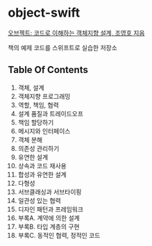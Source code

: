 # object-swift
 
[오브젝트: 코드로 이해하는 객체지향 설계, 조영호 지음](https://wikibook.co.kr/object/)

책의 예제 코드를 스위프트로 실습한 저장소

## Table Of Contents

1. 객체, 설계
2. 객체지향 프로그래밍
3. 역할, 책임, 협력
4. 설계 품질과 트레이드오프
5. 책임 할당하기
6. 메시지와 인터페이스
7. 객체 분해
8. 의존성 관리하기
9. 유연한 설계
10. 상속과 코드 재사용
11. 합성과 유연한 설계
12. 다형성
13. 서브클래싱과 서브타이핑
14. 일관성 있는 협력
15. 디자인 패턴과 프레임워크
16. 부록A. 계약에 의한 설계
17. 부록B. 타입 계층의 구현
18. 부록C. 동적인 협력, 정적인 코드
